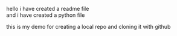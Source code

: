 hello i have created a readme file
<br> and i have created a python file <br>
<head> this is my demo for creating a local repo and cloning it with github <head>
